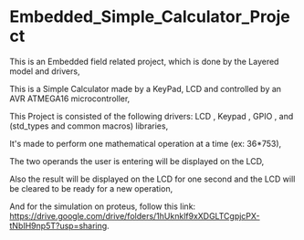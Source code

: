 # Embedded_Simple_Calculator_Project

This is an Embedded field related project, which is done by the Layered model and drivers,

This is a Simple Calculator made by a KeyPad, LCD and controlled by an AVR ATMEGA16 microcontroller,

This Project is consisted of the following drivers:
LCD , Keypad , GPIO , and (std_types and common macros) libraries,

It's made to perform one mathematical operation at a time (ex: 36*753),

The two operands the user is entering will be displayed on the LCD,

Also the result will be displayed on the LCD for one second and the LCD will be cleared to be ready for a new operation,

And for the simulation on proteus, follow this link: https://drive.google.com/drive/folders/1hUknklf9xXDGLTCgpjcPX-tNbIH9np5T?usp=sharing.
